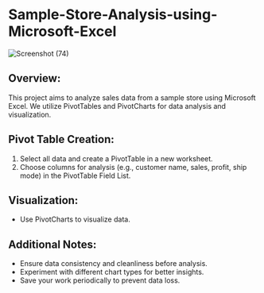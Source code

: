 # Sample-Store-Analysis-using-Microsoft-Excel

![Screenshot (74)](https://github.com/PranjalSarnaik21/Sample-Store-Analysis-using-Microsoft-Excel/assets/158582133/604025ed-5de5-40cf-a52b-0d9696076096)

## Overview:
This project aims to analyze sales data from a sample store using Microsoft Excel. We utilize PivotTables and PivotCharts for data analysis and visualization.

## Pivot Table Creation:
1. Select all data and create a PivotTable in a new worksheet.
2. Choose columns for analysis (e.g., customer name, sales, profit, ship mode) in the PivotTable Field List.

## Visualization:
- Use PivotCharts to visualize data.

## Additional Notes:
- Ensure data consistency and cleanliness before analysis.
- Experiment with different chart types for better insights.
- Save your work periodically to prevent data loss.
